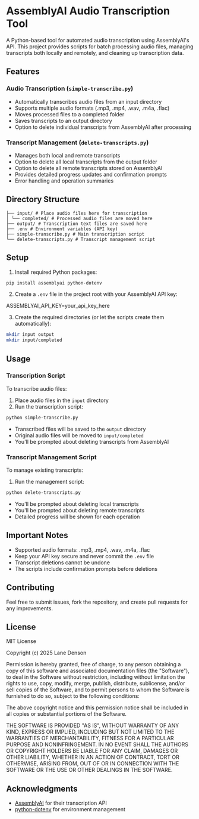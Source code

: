 # AssemblyAI Audio Transcription Tool

A Python-based tool for automated audio transcription using AssemblyAI's API. This project provides scripts for batch processing audio files, managing transcripts both locally and remotely, and cleaning up transcription data.

## Features

### Audio Transcription (`simple-transcribe.py`)
- Automatically transcribes audio files from an input directory
- Supports multiple audio formats (.mp3, .mp4, .wav, .m4a, .flac)
- Moves processed files to a completed folder
- Saves transcripts to an output directory
- Option to delete individual transcripts from AssemblyAI after processing

### Transcript Management (`delete-transcripts.py`)
- Manages both local and remote transcripts
- Option to delete all local transcripts from the output folder
- Option to delete all remote transcripts stored on AssemblyAI
- Provides detailed progress updates and confirmation prompts
- Error handling and operation summaries

## Directory Structure

```
├── input/ # Place audio files here for transcription
│ └── completed/ # Processed audio files are moved here
├── output/ # Transcription text files are saved here
├── .env # Environment variables (API key)
├── simple-transcribe.py # Main transcription script
└── delete-transcripts.py # Transcript management script
```

## Setup

1. Install required Python packages:
```bash
pip install assemblyai python-dotenv
```

2. Create a `.env` file in the project root with your AssemblyAI API key:

ASSEMBLYAI_API_KEY=your_api_key_here


3. Create the required directories (or let the scripts create them automatically):
```bash
mkdir input output
mkdir input/completed
```

## Usage

### Transcription Script
To transcribe audio files:

1. Place audio files in the `input` directory
2. Run the transcription script:
```bash
python simple-transcribe.py
```
- Transcribed files will be saved to the `output` directory
- Original audio files will be moved to `input/completed`
- You'll be prompted about deleting transcripts from AssemblyAI

### Transcript Management Script
To manage existing transcripts:

1. Run the management script:
```bash
python delete-transcripts.py
```
- You'll be prompted about deleting local transcripts
- You'll be prompted about deleting remote transcripts
- Detailed progress will be shown for each operation

## Important Notes

- Supported audio formats: .mp3, .mp4, .wav, .m4a, .flac
- Keep your API key secure and never commit the `.env` file
- Transcript deletions cannot be undone
- The scripts include confirmation prompts before deletions

## Contributing

Feel free to submit issues, fork the repository, and create pull requests for any improvements.

## License

MIT License

Copyright (c) 2025 Lane Denson

Permission is hereby granted, free of charge, to any person obtaining a copy
of this software and associated documentation files (the "Software"), to deal
in the Software without restriction, including without limitation the rights
to use, copy, modify, merge, publish, distribute, sublicense, and/or sell
copies of the Software, and to permit persons to whom the Software is
furnished to do so, subject to the following conditions:

The above copyright notice and this permission notice shall be included in all
copies or substantial portions of the Software.

THE SOFTWARE IS PROVIDED "AS IS", WITHOUT WARRANTY OF ANY KIND, EXPRESS OR
IMPLIED, INCLUDING BUT NOT LIMITED TO THE WARRANTIES OF MERCHANTABILITY,
FITNESS FOR A PARTICULAR PURPOSE AND NONINFRINGEMENT. IN NO EVENT SHALL THE
AUTHORS OR COPYRIGHT HOLDERS BE LIABLE FOR ANY CLAIM, DAMAGES OR OTHER
LIABILITY, WHETHER IN AN ACTION OF CONTRACT, TORT OR OTHERWISE, ARISING FROM,
OUT OF OR IN CONNECTION WITH THE SOFTWARE OR THE USE OR OTHER DEALINGS IN THE
SOFTWARE.

## Acknowledgments

- [AssemblyAI](https://www.assemblyai.com/) for their transcription API
- [python-dotenv](https://github.com/theskumar/python-dotenv) for environment management